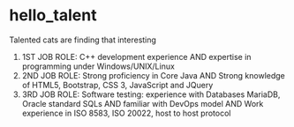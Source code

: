 # hello_talent
Talented cats are finding that interesting
1) 1ST JOB ROLE: C++ development experience AND expertise in programming under Windows/UNIX/Linux
2) 2ND JOB ROLE: Strong proficiency in Core Java AND Strong knowledge of HTML5, Bootstrap, CSS 3, JavaScript and JQuery
3) 3RD JOB ROLE: Software testing: experience with Databases MariaDB, Oracle standard SQLs AND familiar with DevOps model AND Work experience in ISO 8583, ISO 20022, host to host protocol
